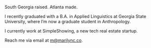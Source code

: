 South Georgia raised. Atlanta made.

I recently graduated with a B.A. in Applied Linguistics at Georgia State University, where I’m now a graduate student in Anthropology.

I currently work at SimpleShowing, a new tech real estate startup.

Reach me via email at m@marilync.co.